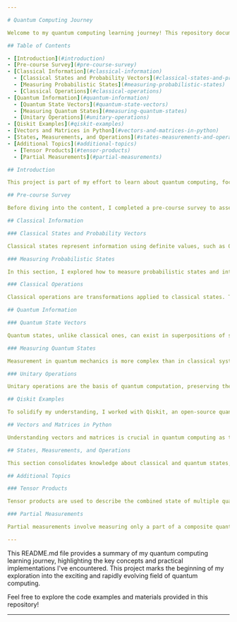 ```yaml
---

# Quantum Computing Journey

Welcome to my quantum computing learning journey! This repository documents my progress and understanding of quantum computing concepts, focusing on both classical and quantum information theories. Below is an overview of the topics I explored and practiced.

## Table of Contents

- [Introduction](#introduction)
- [Pre-course Survey](#pre-course-survey)
- [Classical Information](#classical-information)
  - [Classical States and Probability Vectors](#classical-states-and-probability-vectors)
  - [Measuring Probabilistic States](#measuring-probabilistic-states)
  - [Classical Operations](#classical-operations)
- [Quantum Information](#quantum-information)
  - [Quantum State Vectors](#quantum-state-vectors)
  - [Measuring Quantum States](#measuring-quantum-states)
  - [Unitary Operations](#unitary-operations)
- [Qiskit Examples](#qiskit-examples)
- [Vectors and Matrices in Python](#vectors-and-matrices-in-python)
- [States, Measurements, and Operations](#states-measurements-and-operations)
- [Additional Topics](#additional-topics)
  - [Tensor Products](#tensor-products)
  - [Partial Measurements](#partial-measurements)

## Introduction

This project is part of my effort to learn about quantum computing, focusing on both the theoretical foundations and practical implementation using Python and Qiskit. The topics covered range from understanding classical information theory to exploring quantum states and operations.

## Pre-course Survey

Before diving into the content, I completed a pre-course survey to assess my understanding and set learning goals for this quantum computing journey.

## Classical Information

### Classical States and Probability Vectors

Classical states represent information using definite values, such as 0 or 1. I learned how to describe these states probabilistically using probability vectors, which help model uncertain classical systems.

### Measuring Probabilistic States

In this section, I explored how to measure probabilistic states and interpret their outcomes, focusing on understanding how measurements affect the state of the system.

### Classical Operations

Classical operations are transformations applied to classical states. These include operations that manipulate data in a deterministic or probabilistic way.

## Quantum Information

### Quantum State Vectors

Quantum states, unlike classical ones, can exist in superpositions of states. I studied how to represent these states using vectors in a complex vector space, providing the foundation for understanding quantum computation.

### Measuring Quantum States

Measurement in quantum mechanics is more complex than in classical systems. I learned about the probabilistic nature of quantum measurements and how observing a quantum state affects it.

### Unitary Operations

Unitary operations are the basis of quantum computation, preserving the total probability (or norm) of quantum states. I explored how these operations can be used to manipulate quantum information.

## Qiskit Examples

To solidify my understanding, I worked with Qiskit, an open-source quantum computing software development framework. I implemented various quantum algorithms and examples to see how theoretical concepts translate into real quantum circuits.

## Vectors and Matrices in Python

Understanding vectors and matrices is crucial in quantum computing as they represent states and operations. I practiced using Python to manipulate vectors and matrices, laying a foundation for more complex quantum algorithms.

## States, Measurements, and Operations

This section consolidates knowledge about classical and quantum states, how they are measured, and how various operations affect them. It serves as a bridge between classical probability and quantum probability theories.

## Additional Topics

### Tensor Products

Tensor products are used to describe the combined state of multiple quantum systems. I explored how to construct and interpret tensor products to understand complex quantum systems.

### Partial Measurements

Partial measurements involve measuring only a part of a composite quantum system. I learned how this affects the overall system and how to use partial measurements to extract information without fully collapsing the system's state.

---
```


This README.md file provides a summary of my quantum computing learning journey, highlighting the key concepts and practical implementations I've encountered. This project marks the beginning of my exploration into the exciting and rapidly evolving field of quantum computing. 

Feel free to explore the code examples and materials provided in this repository!

--- 
